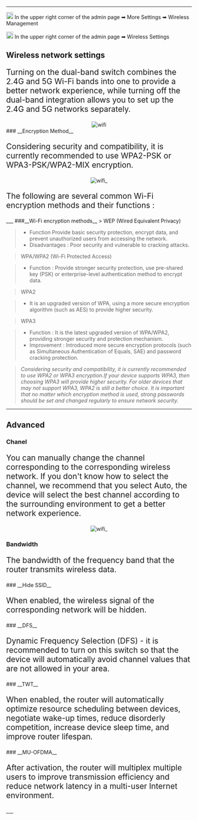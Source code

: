 ---
<img src="/images/weizhi01.png" width="19" height="19">&nbsp;In the upper right corner of the admin page ➡ More Settings  ➡ Wireless Management

<img src="/images/weizhi01.png" width="19" height="19">&nbsp;In the upper right corner of the admin page ➡ Wireless Settings

## **Wireless network settings**
<style>
    .text {
        font-size: 21px; 
    }
</style>

<p class="text">
Turning on the dual-band switch combines the 2.4G and 5G Wi-Fi bands into one to provide a better network experience, while turning off the dual-band integration allows you to set up the 2.4G and 5G networks separately.
</p>
<div style="text-align: center;">
    <img alt="wifi" class="boxshadow" src="/images/wifi.png">
</div>
### __Encryption Method__
<p class="text">
 Considering security and compatibility, it is currently recommended to use WPA2-PSK or WPA3-PSK/WPA2-MIX encryption.
</p>
<div style="text-align: center;">
    <img alt="wifi_" class="boxshadow" src="/images/wifi02.png">
</div>

<p class="text">
The following are several common Wi-Fi encryption methods and their functions :
</p>
___
###__Wi-Fi encryption methods__
> WEP (Wired Equivalent Privacy)

> - Function 
Provide basic security protection, encrypt data, and prevent unauthorized users from accessing the network.
> - Disadvantages : 
Poor security and vulnerable to cracking attacks.

>WPA/WPA2 (Wi-Fi Protected Access)

> - Function : Provide stronger security protection, use pre-shared key (PSK) or enterprise-level authentication method to encrypt data.

>WPA2 

>- It is an upgraded version of WPA, using a more secure encryption algorithm (such as AES) to provide higher security.


>WPA3

>- Function : It is the latest upgraded version of WPA/WPA2, providing stronger security and protection mechanism.
>- Improvement : Introduced more secure encryption protocols (such as Simultaneous Authentication of Equals, SAE) and password cracking protection.


> *Considering security and compatibility, it is currently recommended to use WPA2 or WPA3 encryption.If your device supports WPA3, then choosing WPA3 will provide higher security. For older devices that may not support WPA3, WPA2 is still a better choice. It is important that no matter which encryption method is used, strong passwords should be set and changed regularly to ensure network security.*
___



## __Advanced__
### __Chanel__
<p class="text">
 You can manually change the channel corresponding to the corresponding wireless network. If you don't know how to select the channel, we recommend that you select Auto, the device will select the best channel according to the surrounding environment to get a better network experience.
</p>

<div style="text-align: center;">
    <img alt="wifi_" class="boxshadow" src="/images/wifi_01.png">
</div>

### __Bandwidth__
<p class="text">
 The bandwidth of the frequency band that the router transmits wireless data.
</p>
### __Hide SSID__
<p class="text">
When enabled, the wireless signal of the corresponding network will be hidden.
</p>
### __DFS__
<p class="text">
Dynamic Frequency Selection (DFS) - it is recommended to turn on this switch so that the device will automatically avoid channel values that are not allowed in your area.
</p>
### __TWT__
<p class="text">
When enabled, the router will automatically optimize resource scheduling between devices, negotiate wake-up times, reduce disorderly competition, increase device sleep time, and improve router lifespan.
</p>
### __MU-OFDMA__
<p class="text">
After activation, the router will multiplex multiple users to improve transmission efficiency and reduce network latency in a multi-user Internet environment.
</p>
___